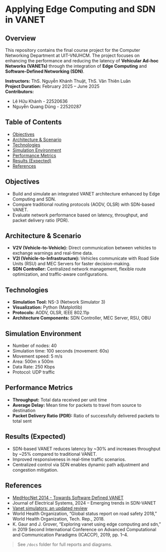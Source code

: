 # Applying Edge Computing and SDN in VANET

## Overview
This repository contains the final course project for the Computer Networking Department at UIT-VNUHCM. The project focuses on enhancing the performance and reducing the latency of **Vehicular Ad-hoc Networks (VANETs)** through the integration of **Edge Computing** and **Software-Defined Networking (SDN)**.

**Instructors:** ThS. Nguyễn Khánh Thuật, ThS. Văn Thiên Luân  
**Project Duration:** February 2025 – June 2025  
**Contributors:**
- Lê Hữu Khánh - 22520636  
- Nguyễn Quang Dũng - 22520287

## Table of Contents
- [Objectives](#objectives)
- [Architecture & Scenario](#architecture--scenario)
- [Technologies](#technologies)
- [Simulation Environment](#simulation-environment)
- [Performance Metrics](#performance-metrics)
- [Results (Expected)](#results-expected)
- [References](#references)

## Objectives
- Build and simulate an integrated VANET architecture enhanced by Edge Computing and SDN.
- Compare traditional routing protocols (AODV, OLSR) with SDN-based VANET.
- Evaluate network performance based on latency, throughput, and packet delivery ratio (PDR).

## Architecture & Scenario
- **V2V (Vehicle-to-Vehicle):** Direct communication between vehicles to exchange warnings and real-time data.
- **V2I (Vehicle-to-Infrastructure):** Vehicles communicate with Road Side Units (RSU) and MEC Servers for faster decision-making.
- **SDN Controller:** Centralized network management, flexible route optimization, and traffic-aware configurations.

## Technologies
- **Simulation Tool:** NS-3 (Network Simulator 3)
- **Visualization:** Python (Matplotlib)
- **Protocols:** AODV, OLSR, IEEE 802.11p
- **Architecture Components:** SDN Controller, MEC Server, RSU, OBU

## Simulation Environment
- Number of nodes: 40
- Simulation time: 100 seconds (movement: 60s)
- Movement speed: 5 m/s
- Area: 500m x 500m
- Data Rate: 250 Kbps
- Protocol: UDP traffic

## Performance Metrics
- **Throughput:** Total data received per unit time
- **Average Delay:** Mean time for packets to travel from source to destination
- **Packet Delivery Ratio (PDR):** Ratio of successfully delivered packets to total sent

## Results (Expected)
- SDN-based VANET reduces latency by ~30% and increases throughput by ~25% compared to traditional VANET.
- Improved responsiveness in real-time traffic scenarios.
- Centralized control via SDN enables dynamic path adjustment and congestion mitigation.

## References
- [MedHocNet 2014 - Towards Software Defined VANET](https://doi.org/10.1109/MedHocNet.2014.6849111)
- Journal of Electrical Systems, 2024 – Emerging trends in SDN-VANET
- [Vanet simulators: an updated review](https://doi.org/10.1186/s13173-021-00113-x)
- World Health Organization, “Global status report on road safety 2018,” World Health Organization,
Tech. Rep., 2018.
- K. Gaur and J. Grover, “Exploring vanet using edge computing and sdn,” in 2019 Second International
Conference on Advanced Computational and Communication Paradigms (ICACCP), 2019, pp. 1–4.

> See `/docs` folder for full reports and diagrams.
